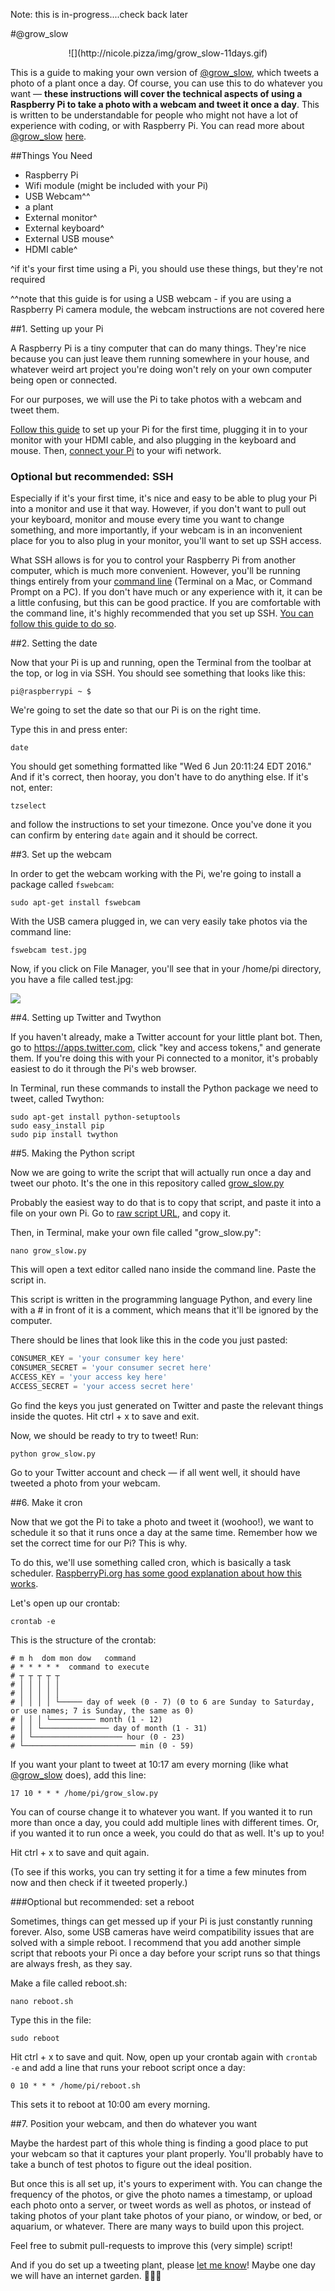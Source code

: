 Note: this is in-progress....check back later

#@grow_slow
<p align="center">
![](http://nicole.pizza/img/grow_slow-11days.gif)

This is a guide to making your own version of [@grow_slow](http://twitter.com/grow_slow), which tweets a photo of a plant once a day. Of course, you can use this to do whatever you want — **these instructions will cover the technical aspects of using a Raspberry Pi to take a photo with a webcam and tweet it once a day**. This is written to be understandable for people who might not have a lot of experience with coding, or with Raspberry Pi. You can read more about [@grow_slow](http://twitter.com/grow_slow) [here](http://nicole.pizza/grow_slow).

##Things You Need

* Raspberry Pi
* Wifi module (might be included with your Pi)
* USB Webcam^^
* a plant
* External monitor^
* External keyboard^
* External USB mouse^
* HDMI cable^

^if it's your first time using a Pi, you should use these things, but they're not required

^^note that this guide is for using a USB webcam - if you are using a Raspberry Pi camera module, the webcam instructions are not covered here

##1. Setting up your Pi

A Raspberry Pi is a tiny computer that can do many things. They're nice because you can just leave them running somewhere in your house, and whatever weird art project you're doing won't rely on your own computer being open or connected.

For our purposes, we will use the Pi to take photos with a webcam and tweet them. 

[Follow this guide](https://www.raspberrypi.org/help/quick-start-guide/) to set up your Pi for the first time, plugging it in to your monitor with your HDMI cable, and also plugging in the keyboard and mouse. Then, [connect your Pi](https://www.raspberrypi.org/documentation/configuration/wireless/) to your wifi network.

### Optional but recommended: SSH

Especially if it's your first time, it's nice and easy to be able to plug your Pi into a monitor and use it that way. However, if you don't want to pull out your keyboard, monitor and mouse every time you want to change something, and more importantly, if your webcam is in an inconvenient place for you to also plug in your monitor, you'll want to set up SSH access.

What SSH allows is for you to control your Raspberry Pi from another computer, which is much more convenient. However, you'll be running things entirely from your [command line](https://en.wikipedia.org/wiki/Command-line_interface) (Terminal on a Mac, or Command Prompt on a PC). If you don't have much or any experience with it, it can be a little confusing, but this can be good practice. If you are comfortable with the command line, it's highly recommended that you set up SSH. [You can follow this guide to do so](https://www.raspberrypi.org/documentation/remote-access/ssh/). 

##2. Setting the date

Now that your Pi is up and running, open the Terminal from the toolbar at the top, or log in via SSH. You should see something that looks like this:

`pi@raspberrypi ~ $`

We're going to set the date so that our Pi is on the right time.

Type this in and press enter:

`date`

You should get something formatted like "Wed 6 Jun 20:11:24 EDT 2016." And if it's correct, then hooray, you don't have to do anything else. If it's not, enter:

`tzselect`

and follow the instructions to set your timezone. Once you've done it you can confirm by entering `date` again and it should be correct.

##3. Set up the webcam

In order to get the webcam working with the Pi, we're going to install a package called `fswebcam`:

`sudo apt-get install fswebcam`

With the USB camera plugged in, we can very easily take photos via the command line:

`fswebcam test.jpg`

Now, if you click on File Manager, you'll see that in your /home/pi directory, you have a file called test.jpg:

![](images/test.jpg)

##4. Setting up Twitter and Twython

If you haven't already, make a Twitter account for your little plant bot. Then, go to https://apps.twitter.com, click "key and access tokens," and generate them. If you're doing this with your Pi connected to a monitor, it's probably easiest to do it through the Pi's web browser. 

In Terminal, run these commands to install the Python package we need to tweet, called Twython:

```
sudo apt-get install python-setuptools
sudo easy_install pip
sudo pip install twython
```

##5. Making the Python script

Now we are going to write the script that will actually run once a day and tweet our photo. It's the one in this repository called [grow_slow.py](https://github.com/nicolehe/grow_slow/blob/master/grow_slow.py)

Probably the easiest way to do that is to copy that script, and paste it into a file on your own Pi. Go to [raw script URL](https://raw.githubusercontent.com/nicolehe/grow_slow/master/grow_slow.py), and copy it.

Then, in Terminal, make your own file called "grow_slow.py":

`nano grow_slow.py`

This will open a text editor called nano inside the command line. Paste the script in.

This script is written in the programming language Python, and every line with a # in front of it is a comment, which means that it'll be ignored by the computer. 

There should be lines that look like this in the code you just pasted:

```python
CONSUMER_KEY = 'your consumer key here'
CONSUMER_SECRET = 'your consumer secret here'
ACCESS_KEY = 'your access key here'
ACCESS_SECRET = 'your access secret here'
```
Go find the keys you just generated on Twitter and paste the relevant things inside the quotes. Hit ctrl + x to save and exit.

Now, we should be ready to try to tweet! Run:

`python grow_slow.py`

Go to your Twitter account and check — if all went well, it should have tweeted a photo from your webcam.

##6. Make it cron

Now that we got the Pi to take a photo and tweet it (woohoo!), we want to schedule it so that it runs once a day at the same time. Remember how we set the correct time for our Pi? This is why.

To do this, we'll use something called cron, which is basically a task scheduler. [RaspberryPi.org has some good explanation about how this works](https://www.raspberrypi.org/documentation/linux/usage/cron.md).

Let's open up our crontab:

`crontab -e`

This is the structure of the crontab:

```
# m h  dom mon dow   command
# * * * * *  command to execute
# ┬ ┬ ┬ ┬ ┬
# │ │ │ │ │
# │ │ │ │ │
# │ │ │ │ └───── day of week (0 - 7) (0 to 6 are Sunday to Saturday, or use names; 7 is Sunday, the same as 0)
# │ │ │ └────────── month (1 - 12)
# │ │ └─────────────── day of month (1 - 31)
# │ └──────────────────── hour (0 - 23)
# └───────────────────────── min (0 - 59)
```

If you want your plant to tweet at 10:17 am every morning (like what [@grow_slow](http://twitter.com/grow_slow) does), add this line:

`17 10 * * * /home/pi/grow_slow.py`

You can of course change it to whatever you want. If you wanted it to run more than once a day, you could add multiple lines with different times. Or, if you wanted it to run once a week, you could do that as well. It's up to you!

Hit ctrl + x to save and quit again.

(To see if this works, you can try setting it for a time a few minutes from now and then check if it tweeted properly.)

###Optional but recommended: set a reboot

Sometimes, things can get messed up if your Pi is just constantly running forever. Also, some USB cameras have weird compatibility issues that are solved with a simple reboot. I recommend that you add another simple script that reboots your Pi once a day before your script runs so that things are always fresh, as they say.

Make a file called reboot.sh:

`nano reboot.sh`

Type this in the file:

`sudo reboot`

Hit ctrl + x to save and quit. Now, open up your crontab again with `crontab -e` and add a line that runs your reboot script once a day:

`0 10 * * * /home/pi/reboot.sh`

This sets it to reboot at 10:00 am every morning.

##7. Position your webcam, and then do whatever you want

Maybe the hardest part of this whole thing is finding a good place to put your webcam so that it captures your plant properly. You'll probably have to take a bunch of test photos to figure out the ideal position.

But once this is all set up, it's yours to experiment with. You can change the frequency of the photos, or give the photo names a timestamp, or upload each photo onto a server, or tweet words as well as photos, or instead of taking photos of your plant take photos of your piano, or window, or bed, or aquarium, or whatever. There are many ways to build upon this project.

Feel free to submit pull-requests to improve this (very simple) script! 

And if you do set up a tweeting plant, please [let me know](mailto:hi@nicole.pizza)! Maybe one day we will have an internet garden. :seedling::seedling::seedling:















